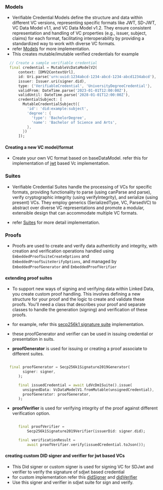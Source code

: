 
### Models

- Verifiable Credential Models define the structure and data within different VC versions, representing specific formats like JWT, SD-JWT, VC Data Model v1.1, and VC Data Model v1.2. They ensure consistent representation and handling of VC properties (e.g., issuer, subject, claims) for each format, facilitating interoperability by providing a standardized way to work with diverse VC formats.
- refer [Models](https://github.com/affinidi/affinidi-ssi-dart/tree/main/lib/src/credentials/models) for more implementation.
- This creates mutable/imutable verified credentials for example

```dart
  // Create a sample verifiable credential
  final credential = MutableVcDataModelV2(
      context: [DMV2ContextUrl],
      id: Uri.parse('urn:uuid:1234abcd-1234-abcd-1234-abcd1234abcd'),
      issuer: Issuer.uri(signer.did),
      type: {'VerifiableCredential', 'UniversityDegreeCredential'},
      validFrom: DateTime.parse('2023-01-01T12:00:00Z'),
      validUntil: DateTime.parse('2028-01-01T12:00:00Z'),
      credentialSubject: [
        MutableCredentialSubject({
          'id': 'did:example:subject',
          'degree': {
            'type': 'BachelorDegree',
            'name': 'Bachelor of Science and Arts',
          },
        })
      ]);

```

#### Creating a new VC model/format

- Create your own VC format based on baseDataModel. refer this for implementation of [jwt](https://github.com/affinidi/affinidi-ssi-dart/blob/main/lib/src/credentials/jwt/jwt_data_model_v1.dart) based Vc implementation.

### Suites

- Verifiable Credential Suites handle the processing of VCs for specific formats, providing functionality to parse (using canParse and parse), verify cryptographic integrity (using verifyIntegrity), and serialize (using present) VCs.  They employ generics (SerializedType, VC, ParsedVC) to abstract over diverse VC representations and promote a modular, extensible design that can accommodate multiple VC formats.

- refer [Suites](https://github.com/affinidi/affinidi-ssi-dart/tree/main/lib/src/credentials/suites) for more detail implementation.

### Proofs

- Proofs are used to create and verify data authenticity and integrity, with creation and verification operations handled using `EmbeddedProofSuiteCreateOptions` and `EmbeddedProofSuiteVerifyOptions`, and managed by `EmbeddedProofGenerator` and `EmbeddedProofVerifier`

#### extending proof suites

- To support new ways of signing and verifying data within Linked Data, you create custom proof handling. This involves defining a new structure for your proof and the logic to create and validate these proofs. You'll need a class that describes your proof and separate classes to handle the generation (signing) and verification of these proofs.

- for example, refer this [secp256k1 signature suite](https://github.com/affinidi/affinidi-ssi-dart/blob/main/lib/src/credentials/proof/ecdsa_secp256k1_signature2019_suite.dart) implementation.

- these proofGenerator and verifier can be used in issuing credential or presentation in suits.

- **proofGenerator** is used for issuing or creating a proof associate to different suites.

```dart

  final proofGenerator = Secp256k1Signature2019Generator(
        signer: signer,
      );

      final issuedCredential = await LdVcDm1Suite().issue(
        unsignedData: VcDataModelV1.fromMutable(unsignedCredential),
        proofGenerator: proofGenerator,
      );
```

- **proofVerifier** is used for verifying integrity of the proof against different verification option.

```dart

      final proofVerifier =
          Secp256k1Signature2019Verifier(issuerDid: signer.did);

      final verificationResult =
          await proofVerifier.verify(issuedCredential.toJson());
```

#### creating custom DID signer and verifier for jwt based VCs

- This Did signer or custom signer is used for signing VC for SDJwt and verifier to verify the signature of sdjwt based credential
- for custom implementation refer this [didSigner](https://github.com/affinidi/affinidi-ssi-dart/blob/main/lib/src/credentials/sdjwt/sdjwt_dm_v2_suite.dart#L196) and [didVerifier](https://github.com/affinidi/affinidi-ssi-dart/blob/main/lib/src/credentials/sdjwt/sdjwt_did_verifier.dart#L14)
- Use this signer and verifier in sdjwt suite for sign and verify.

